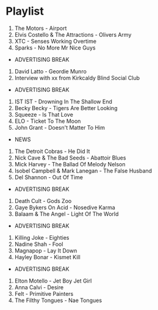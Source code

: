 # Playlist

1. The Motors - Airport
2. Elvis Costello & The Attractions - Olivers Army
3. XTC - Senses Working Overtime
4. Sparks - No More Mr Nice Guys

- ADVERTISING BREAK

1. David Latto - Geordie Munro
2. Interview with xx from Kirkcaldy Blind Social Club

- ADVERTISING BREAK

1. IST IST - Drowning In The Shallow End
2. Becky Becky - Tigers Are Better Looking
3. Squeeze - Is That Love
4. ELO - Ticket To The Moon
5. John Grant - Doesn't Matter To Him

- NEWS

1. The Detroit Cobras - He Did It
2. Nick Cave & The Bad Seeds - Abattoir Blues
3. Mick Harvey - The Ballad Of Melody Nelson
4. Isobel Campbell & Mark Lanegan - The False Husband
5. Del Shannon - Out Of Time

- ADVERTISING BREAK

1. Death Cult - Gods Zoo
2. Gaye Bykers On Acid - Nosedive Karma
3. Balaam & The Angel - Light Of The World

- ADVERTISING BREAK

1. Killing Joke - Eighties
2. Nadine Shah - Fool
3. Magnapop - Lay It Down
4. Hayley Bonar - Kismet Kill

- ADVERTISING BREAK

1. Elton Motello - Jet Boy Jet Girl
2. Anna Calvi - Desire
3. Felt - Primitive Painters
4. The Filthy Tongues - Nae Tongues
